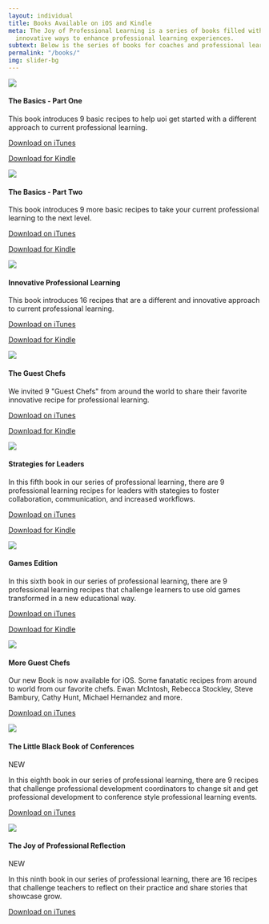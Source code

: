 ```yaml
---
layout: individual
title: Books Available on iOS and Kindle
meta: The Joy of Professional Learning is a series of books filled with "recipes",
  innovative ways to enhance professional learning experiences.
subtext: Below is the series of books for coaches and professional learning coordinators.
permalink: "/books/"
img: slider-bg
---
```

<!-- books Start --> <section id="books"> <div class="container"> <div class="row"> <div class="col-sm-12 col-md-3"> <div class="books-item"> <img src="/img/joy-professional-learning-basics-v1.png" /> <h4>The Basics - Part One</h4> <p>This book introduces 9 basic recipes to help uoi get started with a different approach to current professional learning.</p> <p><a href="https://itunes.apple.com/us/book/the-joy-of-professional-learning-the-basics-part-one/id1164710031?mt=11">Download on iTunes</a></p> <p><a href="https://www.amazon.com/gp/offer-listing/B074PTZWQC/ref=as_li_tl?ie=UTF8&camp=1789&creative=9325&creativeASIN=B074PTZWQC&linkCode=am2&tag=joyofpl-20&linkId=0519ed1f0abfcfced29a0041bc13b732">Download for Kindle</a><img src="//ir-na.amazon-adsystem.com/e/ir?t=joyofpl-20&l=am2&o=1&a=B074PTZWQC" width="1" height="1" border="0" alt="" style="border:none !important; margin:0px !important;" /></p> </div> </div> <div class="col-sm-12 col-md-3"> <div class="books-item"> <img src="/img/joy-professional-learning-basics-v2.png" /> <h4>The Basics - Part Two</h4> <p>This book introduces 9 more basic recipes to take your current professional learning to the next level.</p> <p><a href="https://itunes.apple.com/us/book/the-joy-of-professional-learning-the-basics-part-two/id1175094462?mt=11">Download on iTunes</a></p> <p><a href="https://www.amazon.com/gp/offer-listing/B074PV6XTL/ref=as_li_tl?ie=UTF8&camp=1789&creative=9325&creativeASIN=B074PV6XTL&linkCode=am2&tag=joyofpl-20&linkId=b3e74dfa46616615e26297db7f520f71">Download for Kindle</a><img src="//ir-na.amazon-adsystem.com/e/ir?t=joyofpl-20&l=am2&o=1&a=B074PV6XTL" width="1" height="1" border="0" alt="" style="border:none !important; margin:0px !important;" /></p>        </div> </div> <div class="col-sm-12 col-md-3"> <div class="books-item"> <img src="/img/joy-professional-learning-innovative.png" /> <h4>Innovative Professional Learning</h4> <p>This book introduces 16 recipes that are a different and innovative approach to current professional learning.</p> <p><a href="https://itunes.apple.com/us/book/the-joy-of-professional-learning/id1155093835?mt=11">Download on iTunes</a></p> <p><a href="https://www.amazon.com/gp/offer-listing/B074P28VLQ/ref=as_li_tl?ie=UTF8&camp=1789&creative=9325&creativeASIN=B074P28VLQ&linkCode=am2&tag=joyofpl-20&linkId=6a6df0c24d15896e9e6a2a4122707111">Download for Kindle</a><img src="//ir-na.amazon-adsystem.com/e/ir?t=joyofpl-20&l=am2&o=1&a=B074P28VLQ" width="1" height="1" border="0" alt="" style="border:none !important; margin:0px !important;" /></p> </div> </div> <div class="col-sm-12 col-md-3"> <div class="books-item"> <img src="/img/Cover Guest Chefs.png" /> <h4>The Guest Chefs</h4> <p> We invited 9 "Guest Chefs" from around the world to share their favorite innovative recipe for professional learning. </p> <p><a href="https://itunes.apple.com/us/book/the-joy-of-professional-learning-the-guest-chefs/id1215839734?mt=11">Download on iTunes</a></p> <p><a href="https://www.amazon.com/gp/offer-listing/B074QLTTHM/ref=as_li_tl?ie=UTF8&camp=1789&creative=9325&creativeASIN=B074QLTTHM&linkCode=am2&tag=joyofpl-20&linkId=4f2ef220a02bc32e129bc594d2e584ff">Download for Kindle</a><img src="//ir-na.amazon-adsystem.com/e/ir?t=joyofpl-20&l=am2&o=1&a=B074QLTTHM" width="1" height="1" border="0" alt="" style="border:none !important; margin:0px !important;" /></p> </div> </div> </div> <div class="row"> <div class="col-sm-12 col-md-3"> <div class="books-item"> <img src="/img/Cover Leadership.png" /> <h4>Strategies for Leaders</h4> <p>In this fifth book in our series of professional learning, there are 9 professional learning recipes for leaders with stategies to foster collaboration, communication, and increased workflows.</p> <p><a href="https://itunes.apple.com/us/book/the-joy-of-professional-learning-strategies-for-leaders/id1235488390?mt=11">Download on iTunes</a></p> <p><a href="https://www.amazon.com/gp/offer-listing/B074QTTLX8/ref=as_li_tl?ie=UTF8&camp=1789&creative=9325&creativeASIN=B074QTTLX8&linkCode=am2&tag=joyofpl-20&linkId=389411f31c30793f9bc8b13e2c8aa76e">Download for Kindle</a><img src="//ir-na.amazon-adsystem.com/e/ir?t=joyofpl-20&l=am2&o=1&a=B074QTTLX8" width="1" height="1" border="0" alt="" style="border:none !important; margin:0px !important;" /></p> </div> </div> <div class="col-sm-12 col-md-3"> <div class="books-item"> <img src="/img/Cover Games.png" /> <h4>Games Edition</h4> <p>In this sixth book in our series of professional learning, there are 9 professional learning recipes that challenge learners to use old games transformed in a new educational way.</p> <p><a href="https://itun.es/us/ytQqkb.l">Download on iTunes</a></p> <p><a href="https://www.amazon.com/gp/offer-listing/B074QZR3JG/ref=as_li_tl?ie=UTF8&camp=1789&creative=9325&creativeASIN=B074QZR3JG&linkCode=am2&tag=joyofpl-20&linkId=72485f14337cfd10c4c78d8599423a05">Download for Kindle</a><img src="//ir-na.amazon-adsystem.com/e/ir?t=joyofpl-20&l=am2&o=1&a=B074QZR3JG" width="1" height="1" border="0" alt="" style="border:none !important; margin:0px !important;" /></p> </div> </div> <div class="col-sm-12 col-md-3"> <div class="books-item"> <img src="/img/CoverGuestChefsII.png" /> <h4>More Guest Chefs</h4> <p>Our new Book is now available for iOS. Some fanatatic recipes from around to world from our favorite chefs. Ewan McIntosh, Rebecca Stockley, Steve Bambury, Cathy Hunt, Michael Hernandez and more.  </p> <p><a href="https://itunes.apple.com/us/book/the-joy-of-professional-learning-more-guest-chefs/id1292545804?mt=11">Download on iTunes</a></p> </div> </div> <div class="col-sm-12 col-md-3"> <div class="books-item"> <img src="/img/joy-professional-learning-confrences.png" /> <h4>The Little Black Book of Conferences</h4> <p>NEW</p> <p>In this eighth book in our series of professional learning, there are 9 recipes that challenge professional development coordinators to change sit and get professional development to conference style professional learning events.</p> <p><a href="https://itunes.apple.com/us/book/the-little-black-guide-of-conferences/id1354058269?mt=11">Download on iTunes</a></p> </div></div> <div class="col-sm-12 col-md-3"> <div class="books-item"> <img src="/img/joy-professional-learning-confrences.png" /> <h4>The Joy of Professional Reflection</h4> <p>NEW</p> <p>In this ninth book in our series of professional learning, there are 16 recipes that challenge teachers to reflect on their practice and share stories that showcase grow.</p> <p><a href="https://itunes.apple.com/us/book/the-joy-of-professional-learning-professional-reflection/id1378138954?mt=11">Download on iTunes</a></p></div> </section>